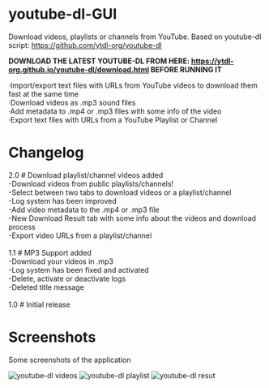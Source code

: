 # youtube-dl-GUI
Download videos, playlists or channels from YouTube. Based on youtube-dl script: https://github.com/ytdl-org/youtube-dl

**DOWNLOAD THE LATEST YOUTUBE-DL FROM HERE: https://ytdl-org.github.io/youtube-dl/download.html BEFORE RUNNING IT**

·Import/export text files with URLs from YouTube videos to download them fast at the same time\
·Download videos as .mp3 sound files\
·Add metadata to .mp4 or .mp3 files with some info of the video\
·Export text files with URLs from a YouTube Playlist or Channel

# Changelog
2.0 # Download playlist/channel videos added\
 -Download videos from public playlists/channels!\
 -Select between two tabs to download videos or a playlist/channel\
 -Log system has been improved\
 -Add video metadata to the .mp4 or .mp3 file\
 -New Download Result tab with some info about the videos and download process\
 -Export video URLs from a playlist/channel\
 \
1.1 # MP3 Support added\
 -Download your videos in .mp3\
 -Log system has been fixed and activated\
 -Delete, activate or deactivate logs\
 -Deleted title message\
\
1.0 # Initial release
# Screenshots
Some screenshots of the application

![youtube-dl videos](https://user-images.githubusercontent.com/24766260/56609741-26eaad00-660e-11e9-99a2-4e55dbaf3035.png)
![youtube-dl playlist](https://user-images.githubusercontent.com/24766260/56609742-26eaad00-660e-11e9-8fd9-db31bdf7c9fb.png)
![youtube-dl resut](https://user-images.githubusercontent.com/24766260/56609740-26eaad00-660e-11e9-9693-55a98ae66d3f.png)
